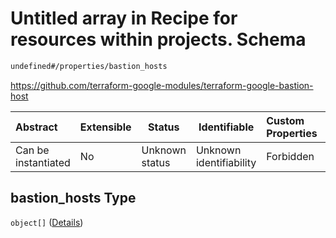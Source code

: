 # Untitled array in Recipe for resources within projects. Schema

```txt
undefined#/properties/bastion_hosts
```

<https://github.com/terraform-google-modules/terraform-google-bastion-host>


| Abstract            | Extensible | Status         | Identifiable            | Custom Properties | Additional Properties | Access Restrictions | Defined In                                                                                                          |
| :------------------ | ---------- | -------------- | ----------------------- | :---------------- | --------------------- | ------------------- | ------------------------------------------------------------------------------------------------------------------- |
| Can be instantiated | No         | Unknown status | Unknown identifiability | Forbidden         | Allowed               | none                | [resources.schema.json\*](../../../../../../../../../../tmp/182028425/resources.schema.json "open original schema") |

## bastion_hosts Type

`object[]` ([Details](resources-properties-bastion_hosts-items.md))
